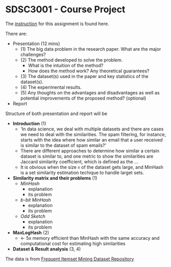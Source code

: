 # SDSC3001 - Course Project

The [instruction](./SDSC3001%20-%20Course%20Project.md) for this assignment is found here.

There are:

- Presentation (12 mins)
  - (1) The big data problem in the research paper. What are the major challenges?
  - (2) The method developed to solve the problem.
    - What is the intuition of the method?
    - How does the method work? Any theoretical guarantees?
  - (3) The dataset(s) used in the paper and key statistics of the dataset(s).
  - (4) The experimental results.
  - (5) Any thoughts on the advantages and disadvantages as well as potential improvements of the proposed method? (optional)
- Report

Structure of both presentation and report will be

- **Introduction** (1)
  - 'In data science, we deal with multiple datasets and there are cases we need to deal with the similarities. The spam filtering, for instance, starts with the idea where how similar an email that a user received is similar to the dataset of spam emails?'
  - There are different approaches to determine how similar a certain dataset is similar to, and one metric to show the similarities are Jaccard similarity coefficient, which is defined as the ...
  - It is obvious when the size `n` of the dataset gets large, and MinHash is a set similarity estimation techique to handle larget sets.
- **Similarity matrix and their problems** (1)
  - *MinHash*
    - explanation
    - its problem
  - *b-bit MinHash*
    - explanation
    - its problem
  - *Odd Sketch*
    - explanation
    - its problem
- **MaxLogHash** (2)
  - <- 5x memory efficient than MinHash with the same accuracy and computational cost for estimating high similarities
- **Dataset & Result analysis** (3, 4)

The data is from [Frequent Itemset Mining Dataset Repository](http://fimi.uantwerpen.be/data/)
